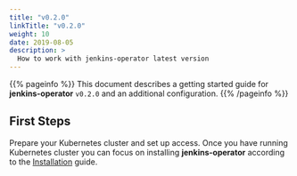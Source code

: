 ```yaml
---
title: "v0.2.0"
linkTitle: "v0.2.0"
weight: 10
date: 2019-08-05
description: >
  How to work with jenkins-operator latest version
---
```


{{% pageinfo %}}
This document describes a getting started guide for **jenkins-operator** `v0.2.0` and an additional configuration.
{{% /pageinfo %}}

## First Steps

Prepare your Kubernetes cluster and set up access.
Once you have running Kubernetes cluster you can focus on installing **jenkins-operator** according to the [Installation](/docs/installation/) guide.

